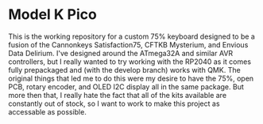 # Model K Pico
This is the working repository for a custom 75% keyboard designed to be a fusion of the Cannonkeys Satisfaction75, CFTKB Mysterium, and Envious Data Delirium. I've designed around the ATmega32A and similar AVR controllers, but I really wanted to try working with the RP2040 as it comes fully prepackaged and (with the develop branch) works with QMK. The original things that led me to do this were my desire to have the 75%, open PCB, rotary encoder, and OLED I2C display all in the same package. But more then that, I really hate the fact that all of the kits available are constantly out of stock, so I want to work to make this project as accessable as possible.